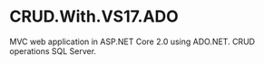# CRUD.With.VS17.ADO
MVC web application in ASP.NET Core 2.0 using ADO.NET. CRUD operations SQL Server.
